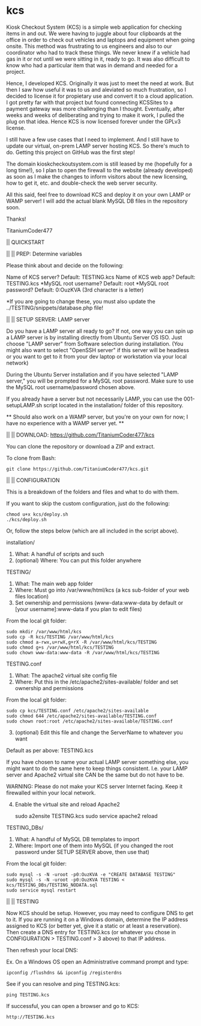 # kcs
Kiosk Checkout System (KCS) is a simple web application for checking items in and out. We were having to juggle about four clipboards at the office in order to check out vehicles and laptops and equipment when going onsite. This method was frustrating to us engineers and also to our coordinator who had to track these things. We never knew if a vehicle had gas in it or not until we were sitting in it, ready to go. It was also difficult to know who had a particular item that was in demand and needed for a project.

Hence, I developed KCS. Originally it was just to meet the need at work. But then I saw how useful it was to us and aleviated so much frustration, so I decided to license it for propietary use and convert it to a cloud application. I got pretty far with that project but found connecting KCSSites to a payment gateway was more challenging than I thought. Eventually, after weeks and weeks of deliberating and trying to make it work, I pulled the plug on that idea. Hence KCS is now licensed forever under the GPLv3 license.

I still have a few use cases that I need to implement. And I still have to update our virtual, on-prem LAMP server hosting KCS. So there's much to do. Getting this project on GitHub was the first step!

The domain kioskcheckoutsystem.com is still leased by me (hopefully for a long time!), so I plan to open the firewall to the website (already developed) as soon as I make the changes to inform visitors about the new licensing, how to get it, etc. and double-check the web server security.

All this said, feel free to download KCS and deploy it on your own LAMP or WAMP server! I will add the actual blank MySQL DB files in the repository soon.

Thanks!

TitaniumCoder477



|| QUICKSTART

|| || PREP: Determine variables

Please think about and decide on the following:

Name of KCS server? 			Default: TESTING.kcs
Name of KCS web app?			Default: TESTING.kcs
*MySQL root username?			Default: root
*MySQL root password?			Default: 0:OuzKVA		(3rd character is a letter)

*If you are going to change these, you must also update the ../TESTING/snippets/database.php file!

|| || SETUP SERVER: LAMP server

Do you have a LAMP server all ready to go? If not, one way you can spin up a LAMP server is by 
installing directly from Ubuntu Server OS ISO. Just choose "LAMP server" from Software selection 
during installation. (You might also want to select "OpenSSH server" if this server will be headless 
or you want to get to it from your dev laptop or workstation via your local network)

During the Ubuntu Server installation and if you have selected "LAMP server," you will be prompted 
for a MySQL root password. Make sure to use the MySQL root username/password chosen above.

If you already have a server but not necessarily LAMP, you can use the 001-setupLAMP.sh script
located in the installation/ folder of this repository.

** Should also work on a WAMP server, but you're on your own for now; I have no experience with
a WAMP server yet. **

|| || DOWNLOAD: https://github.com/TitaniumCoder477/kcs

You can clone the repository or download a ZIP and extract.

To clone from Bash:

	git clone https://github.com/TitaniumCoder477/kcs.git
	
|| || CONFIGURATION

This is a breakdown of the folders and files and what to do with them.

If you want to skip the custom configuration, just do the following:

	chmod u+x kcs/deploy.sh
	./kcs/deploy.sh
	
Or, follow the steps below (which are all included in the script above).

installation/
1. What: A handful of scripts and such
2. (optional) Where: You can put this folder anywhere

TESTING/
1. What: The main web app folder
2. Where: Must go into /var/www/html/kcs (a kcs sub-folder of your web files location)
3. Set ownership and permissions (www-data:www-data by default or [your username]:www-data if you plan to edit files)
	
From the local git folder:
	
	sudo mkdir /var/www/html/kcs
	sudo cp -R kcs/TESTING /var/www/html/kcs
	sudo chmod a-rwx,u+rwX,g+rX -R /var/www/html/kcs/TESTING
	sudo chmod g+s /var/www/html/kcs/TESTING		
	sudo chown www-data:www-data -R /var/www/html/kcs/TESTING

TESTING.conf
1. What: The apache2 virtual site config file
2. Where: Put this in the /etc/apache2/sites-available/ folder and set ownership and permissions
		
From the local git folder:
	
	sudo cp kcs/TESTING.conf /etc/apache2/sites-available
	sudo chmod 644 /etc/apache2/sites-available/TESTING.conf
	sudo chown root:root /etc/apache2/sites-available/TESTING.conf
   
3. (optional) Edit this file and change the ServerName to whatever you want

Default as per above: TESTING.kcs

If you have chosen to name your actual LAMP server something else, you might want to do the same here to
keep things consistent. I.e. your LAMP server and Apache2 virtual site CAN be the same but do not have to be.

WARNING: Please do not make your KCS server Internet facing. Keep it firewalled within your local network.		
  
4. Enable the virtual site and reload Apache2

	sudo a2ensite TESTING.kcs
	sudo service apache2 reload

TESTING_DBs/
1. What: A handful of MySQL DB templates to import
2. Where: Import one of them into MySQL  (if you changed the root password under SETUP SERVER above, then use that)

From the local git folder:
	
	sudo mysql -s -N -uroot -p0:OuzKVA -e "CREATE DATABASE TESTING"
	sudo mysql -s -N -uroot -p0:OuzKVA TESTING < kcs/TESTING_DBs/TESTING_NODATA.sql
	sudo service mysql restart
		
|| || TESTING

Now KCS should be setup. However, you may need to configure DNS to get to it. If you are running it on a Windows 
domain, determine the IP address assigned to KCS (or better yet, give it a static or at least a reservation). Then 
create a DNS entry for TESTING.kcs (or whatever you chose in CONFIGURATION > TESTING.conf > 3 above) to that IP address.

Then refresh your local DNS:

Ex. On a Windows OS open an Administrative command prompt and type: 
	
	ipconfig /flushdns && ipconfig /registerdns

See if you can resolve and ping TESTING.kcs:

	ping TESTING.kcs
	
If successful, you can open a browser and go to KCS:

	http://TESTING.kcs
	